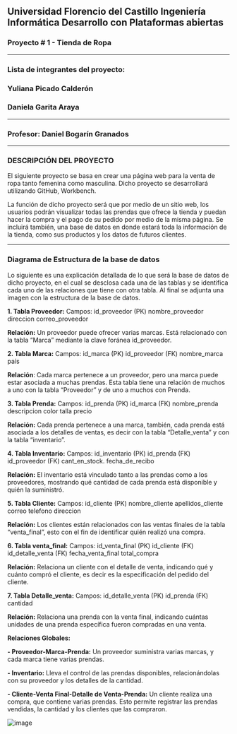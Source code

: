 ## Universidad Florencio del Castillo Ingeniería Informática Desarrollo con Plataformas abiertas
###  Proyecto # 1 - Tienda de Ropa
----
### Lista de integrantes del proyecto:
### Yuliana Picado Calderón 
### Daniela Garita Araya
---
### Profesor: Daniel Bogarín Granados
---





###  DESCRIPCIÓN DEL PROYECTO

El siguiente proyecto se basa en crear una página web para la venta de ropa tanto femenina como masculina. Dicho proyecto se desarrollará utilizando GitHub, Workbench.

La función de dicho proyecto será que por medio de un sitio web, los usuarios podrán visualizar todas las prendas que ofrece la tienda y puedan hacer la compra y el pago de su pedido por medio de la misma página. Se incluirá también, una base de datos en donde estará toda la información de la tienda, como sus productos y los datos de futuros clientes.

----

###  Diagrama de Estructura de la base de datos

Lo siguiente es una explicación detallada de lo que será la base de datos de dicho proyecto, en el cual se desclosa cada una de las tablas y se identifica cada uno de las relaciones que tiene con otra tabla.  Al final se adjunta una imagen con la estructura de la base de datos. 


**1. Tabla Proveedor:**
   Campos:
   id_proveedor (PK)
   nombre_proveedor
  direccion
  correo_proveedor
 
**Relación:** Un proveedor puede ofrecer varias marcas. Está relacionado con la tabla “Marca” mediante la clave foránea id_proveedor.
 
**2. Tabla Marca:**
Campos:
id_marca (PK)
id_proveedor (FK)
nombre_marca
país
 
**Relación**: Cada marca pertenece a un proveedor, pero una marca puede estar asociada a muchas prendas. Esta tabla tiene una relación de muchos a uno con la tabla “Proveedor” y de uno a muchos con Prenda.

**3. Tabla Prenda:**
Campos:
id_prenda (PK)
id_marca (FK) 
nombre_prenda
descripcion
color
talla
precio
 
**Relación:** Cada prenda pertenece a una marca, también, cada prenda está asociada a los detalles de ventas, es decir con la tabla “Detalle_venta” y con la tabla “inventario”.
 
**4. Tabla Inventario:**
Campos:
id_inventario (PK)
id_prenda (FK)
id_proveedor (FK)
cant_en_stock.
fecha_de_recibo
 
**Relación:** El inventario está vinculado tanto a las prendas como a los proveedores, mostrando qué cantidad de cada prenda está disponible y quién la suministró.
 
**5. Tabla Cliente:**
Campos:
id_cliente (PK)
nombre_cliente
apellidos_cliente
correo
telefono
direccion
 
**Relación:** Los clientes están relacionados con las ventas finales de la tabla “venta_final”, esto con el fin de identificar quién realizó una compra.

**6. Tabla venta_final:**
Campos:
id_venta_final (PK)
id_cliente (FK)
id_detalle_venta (FK)
fecha_venta_final
total_compra
 
**Relación:** Relaciona un cliente con el detalle de venta, indicando qué y cuánto compró el cliente, es decir es la especificación del pedido del cliente. 

**7. Tabla Detalle_venta:**
Campos:
id_detalle_venta (PK)
id_prenda (FK)
cantidad
 
**Relación:** Relaciona una prenda con la venta final, indicando cuántas unidades de una prenda específica fueron compradas en una venta.

**Relaciones Globales:**

**- Proveedor-Marca-Prenda:** Un proveedor suministra varias marcas, y cada marca tiene varias prendas.

**- Inventario:** Lleva el control de las prendas disponibles, relacionándolas con su proveedor y los detalles de la cantidad.

**- Cliente-Venta Final-Detalle de Venta-Prenda:** Un cliente realiza una compra, que contiene varias prendas. Esto permite registrar las prendas vendidas, la cantidad y los clientes que las compraron.


![image](https://github.com/user-attachments/assets/94f759d6-5594-4245-9dd0-efd740902188)
